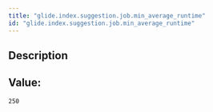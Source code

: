 ```yaml
---
title: "glide.index.suggestion.job.min_average_runtime"
id: "glide.index.suggestion.job.min_average_runtime"
---
```

## Description



## Value: 
```
250
```